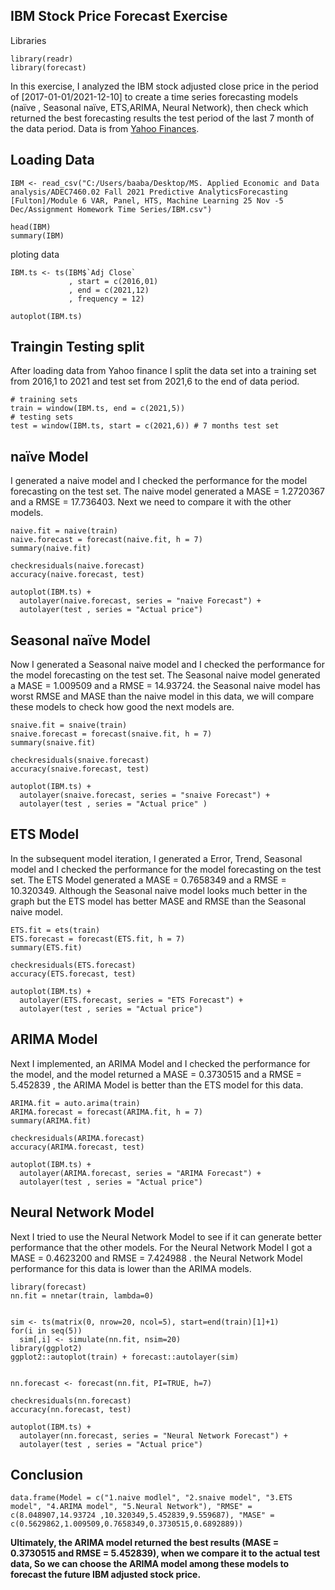 ## IBM Stock Price Forecast Exercise


Libraries
```{r  Libraries  }
library(readr)
library(forecast)
```

In this exercise, I analyzed the IBM stock adjusted close price in the period of [2017-01-01/2021-12-10] to create a time series forecasting models (naïve  , Seasonal naïve, ETS,ARIMA, Neural Network), then check which returned the best forecasting results the test period of the last 7 month of the data period. Data is from [Yahoo Finances](https://finance.yahoo.com/quote/IBM/history/).


## Loading Data

```{r loaud the data}
IBM <- read_csv("C:/Users/baaba/Desktop/MS. Applied Economic and Data analysis/ADEC7460.02 Fall 2021 Predictive AnalyticsForecasting [Fulton]/Module 6 VAR, Panel, HTS, Machine Learning 25 Nov -5 Dec/Assignment Homework Time Series/IBM.csv")

head(IBM)
summary(IBM)
```
ploting data 
```{r               }
IBM.ts <- ts(IBM$`Adj Close`
             , start = c(2016,01)
             , end = c(2021,12)
             , frequency = 12)

autoplot(IBM.ts)
```

## Traingin Testing split

After loading data from Yahoo finance I split the data set into a training set from 2016,1 to 2021 and test set from 2021,6 to the end of data period.
```{r Split Data into Train and Test Sets}
# training sets   
train = window(IBM.ts, end = c(2021,5))
# testing sets
test = window(IBM.ts, start = c(2021,6)) # 7 months test set
```

## naïve Model

I generated a naive model and I checked the performance for the model forecasting on the test set. The naive model generated a MASE = 1.2720367 and a RMSE = 17.736403. Next we need to compare it with the other models.
```{r    naïve    }
naive.fit = naive(train)
naive.forecast = forecast(naive.fit, h = 7)
summary(naive.fit)
```

```{r               }
checkresiduals(naive.forecast)
accuracy(naive.forecast, test)
```
```{r}
autoplot(IBM.ts) +
  autolayer(naive.forecast, series = "naive Forecast") +
  autolayer(test , series = "Actual price")
```

## Seasonal naïve Model

Now I generated a Seasonal naive model and I checked the performance for the model forecasting on the test set. The Seasonal naive model generated a MASE = 1.009509 and a RMSE = 14.93724.  the Seasonal naive model has worst RMSE and MASE than the naive model in this data,  we will compare these models  to check how good the next models are.  
```{r               }
snaive.fit = snaive(train)
snaive.forecast = forecast(snaive.fit, h = 7)
summary(snaive.fit)
```
```{r               }
checkresiduals(snaive.forecast)
accuracy(snaive.forecast, test)
```

```{r}
autoplot(IBM.ts) +
  autolayer(snaive.forecast, series = "snaive Forecast") +
  autolayer(test , series = "Actual price" )
```

## ETS Model

In the subsequent model iteration, I generated a Error, Trend, Seasonal model and I checked the performance for the model forecasting on the test set. The ETS Model generated a MASE = 0.7658349 and a RMSE = 10.320349. Although the Seasonal naive model looks much better in the graph but the ETS model has better MASE and  RMSE than the Seasonal naive model.
```{r    ETS    }
ETS.fit = ets(train)
ETS.forecast = forecast(ETS.fit, h = 7)
summary(ETS.fit)
```
```{r               }
checkresiduals(ETS.forecast)
accuracy(ETS.forecast, test)
```

```{r               }
autoplot(IBM.ts) +
  autolayer(ETS.forecast, series = "ETS Forecast") +
  autolayer(test , series = "Actual price")
```

## ARIMA Model

Next I implemented, an ARIMA Model and I checked the performance for the model, and the model   returned a MASE = 0.3730515  and a RMSE = 5.452839 , the ARIMA Model is better than the ETS model for this data.
```{r    ARIMA      }
ARIMA.fit = auto.arima(train)
ARIMA.forecast = forecast(ARIMA.fit, h = 7)
summary(ARIMA.fit)

```
```{r               }
checkresiduals(ARIMA.forecast)
accuracy(ARIMA.forecast, test)
```

```{r               }
autoplot(IBM.ts) +
  autolayer(ARIMA.forecast, series = "ARIMA Forecast") +
  autolayer(test , series = "Actual price")
```

##  Neural Network Model
Next I tried to use the Neural Network Model to see if it can generate better performance that the other models. For the Neural Network Model I got a MASE = 0.4623200 and RMSE = 7.424988 . the Neural Network Model performance for this data is lower than the ARIMA models.
```{r    nn      }
library(forecast)
nn.fit = nnetar(train, lambda=0)


sim <- ts(matrix(0, nrow=20, ncol=5), start=end(train)[1]+1)
for(i in seq(5))
  sim[,i] <- simulate(nn.fit, nsim=20)
library(ggplot2)
ggplot2::autoplot(train) + forecast::autolayer(sim)


nn.forecast <- forecast(nn.fit, PI=TRUE, h=7)
```
```{r               }
checkresiduals(nn.forecast)
accuracy(nn.forecast, test)
```

```{r               }
autoplot(IBM.ts) +
  autolayer(nn.forecast, series = "Neural Network Forecast") +
  autolayer(test , series = "Actual price")
```

## Conclusion

```{r  Conclusion   }
data.frame(Model = c("1.naive modlel", "2.snaive model", "3.ETS model", "4.ARIMA model", "5.Neural Network"), "RMSE" = c(8.048907,14.93724 ,10.320349,5.452839,9.559687), "MASE" = c(0.5629862,1.009509,0.7658349,0.3730515,0.6892889))
```

**Ultimately, the ARIMA model returned the best results (MASE = 0.3730515 and RMSE = 5.452839), when we compare it to the actual test data, So we can choose the ARIMA model among these models to forecast the future IBM adjusted stock price.**

